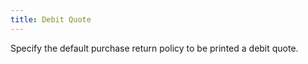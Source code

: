 ```yaml
---
title: Debit Quote
---
```



Specify the default purchase return policy to be printed a debit quote.
